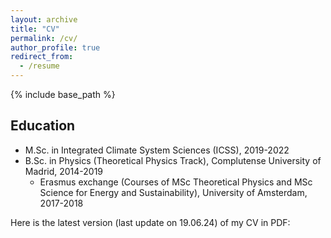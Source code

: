 ```yaml
---
layout: archive
title: "CV"
permalink: /cv/
author_profile: true
redirect_from:
  - /resume
---
```


{% include base_path %}

## Education

* M.Sc. in Integrated Climate System Sciences (ICSS), 2019-2022
* B.Sc. in Physics (Theoretical Physics Track), Complutense University of Madrid, 2014-2019
  * Erasmus exchange (Courses of MSc Theoretical Physics and MSc Science for Energy and Sustainability), University of Amsterdam, 2017-2018

Here is the latest version (last update on 19.06.24) of my CV in PDF:

